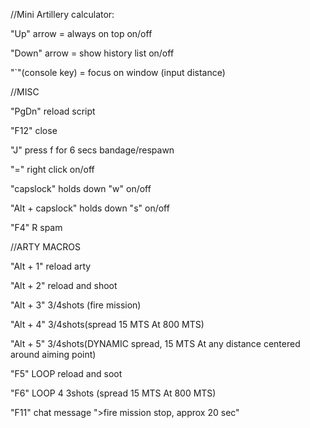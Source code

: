 //Mini Artillery calculator:

"Up" arrow = always on top on/off

"Down" arrow = show history list on/off

"`"(console key) = focus on window (input distance)

//MISC

"PgDn" reload script

"F12" close

"J" press f for 6 secs bandage/respawn

"=" right click on/off

"capslock" holds down "w" on/off

"Alt + capslock" holds down "s" on/off

"F4" R spam

//ARTY MACROS

"Alt + 1" reload arty

"Alt + 2" reload and shoot

"Alt + 3" 3/4shots (fire mission)

"Alt + 4" 3/4shots(spread 15 MTS At 800 MTS)

"Alt + 5" 3/4shots(DYNAMIC spread, 15 MTS At any distance centered around aiming point)

"F5" LOOP reload and soot

"F6" LOOP 4 3shots (spread 15 MTS At 800 MTS)

"F11" chat message ">fire mission stop, approx 20 sec"
